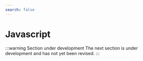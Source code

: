 ```yaml
---
search: false
---
```


# Javascript

:::warning
Section under development The next section is under development and has not yet been revised.
:::
